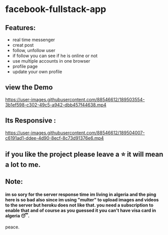 # facebook-fullstack-app
## Features:
- real time messenger
- creat post
- follow, unfollow user
- if follow you can see if he is online or not
- use multiple accounts in one browser
- profile page
- update your own profile


## view the Demo
https://user-images.githubusercontent.com/88546612/189503554-3b1ef598-c302-49c5-a942-dbb457f44638.mp4

## Its Responsive :
https://user-images.githubusercontent.com/88546612/189504007-c6191ad1-ddee-4d90-8ecf-8c73d91376e6.mp4



## if you like the project please leave a ⭐ it will mean a lot to me. 


## Note:
#### im so sory for the server response time im living in algeria and the ping here is so bad also since im using "multer" to upload images and videos to the server but heroku does not like that. you need a subscription to enable that and of course as you guessed it you can't have visa card in algeria 😴.

peace.
